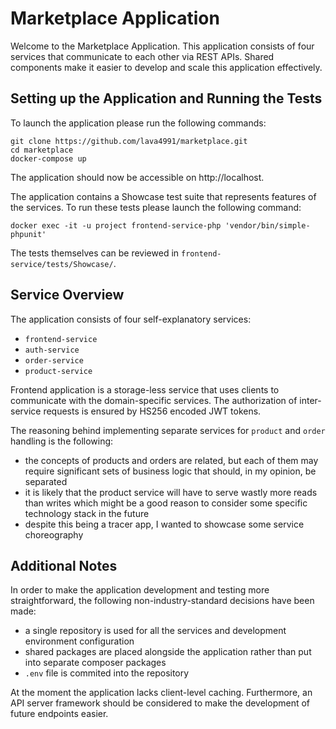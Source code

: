 # Marketplace Application

Welcome to the Marketplace Application. This application consists of four services that communicate to each other via REST APIs. Shared components make it easier to develop and scale this application effectively.

## Setting up the Application and Running the Tests

To launch the application please run the following commands:
```
git clone https://github.com/lava4991/marketplace.git
cd marketplace 
docker-compose up
```

The application should now be accessible on http://localhost.

The application contains a Showcase test suite that represents features of the services. To run these tests please launch the following command:
```
docker exec -it -u project frontend-service-php 'vendor/bin/simple-phpunit'
```

The tests themselves can be reviewed in `frontend-service/tests/Showcase/`.

## Service Overview

The application consists of four self-explanatory services:
 - `frontend-service`
 - `auth-service`
 - `order-service`
 - `product-service`

Frontend application is a storage-less service that uses clients to communicate with the domain-specific services. The authorization of inter-service requests is ensured by HS256 encoded JWT tokens.

The reasoning behind implementing separate services for `product` and `order` handling is the following:
 - the concepts of products and orders are related, but each of them may require significant sets of business logic that should, in my opinion, be separated
 - it is likely that the product service will have to serve wastly more reads than writes which might be a good reason to consider some specific technology stack in the future
 - despite this being a tracer app, I wanted to showcase some service choreography

## Additional Notes

In order to make the application development and testing more straightforward, the following non-industry-standard decisions have been made:
 - a single repository is used for all the services and development environment configuration
 - shared packages are placed alongside the application rather than put into separate composer packages
 - `.env` file is commited into the repository

At the moment the application lacks client-level caching. Furthermore, an API server framework should be considered to make the development of future endpoints easier.
